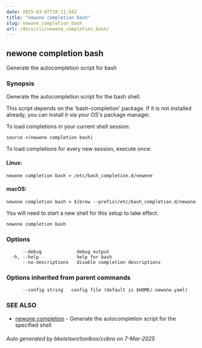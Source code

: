 ```yaml
---
date: 2025-03-07T18:11:54Z
title: "newone completion bash"
slug: newone_completion_bash
url: /docs/cli/newone_completion_bash/
---
```

## newone completion bash

Generate the autocompletion script for bash

### Synopsis

Generate the autocompletion script for the bash shell.

This script depends on the 'bash-completion' package.
If it is not installed already, you can install it via your OS's package manager.

To load completions in your current shell session:

	source <(newone completion bash)

To load completions for every new session, execute once:

#### Linux:

	newone completion bash > /etc/bash_completion.d/newone

#### macOS:

	newone completion bash > $(brew --prefix)/etc/bash_completion.d/newone

You will need to start a new shell for this setup to take effect.


```
newone completion bash
```

### Options

```
      --debug             debug output
  -h, --help              help for bash
      --no-descriptions   disable completion descriptions
```

### Options inherited from parent commands

```
      --config string   config file (default is $HOME/.newone.yaml)
```

### SEE ALSO

* [newone completion](/docs/cli/newone_completion/)	 - Generate the autocompletion script for the specified shell

###### Auto generated by bketelsen/toolbox/cobra on 7-Mar-2025
